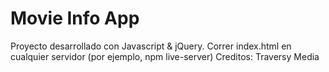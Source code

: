 # Movie Info App
Proyecto desarrollado con Javascript & jQuery. Correr index.html en cualquier servidor (por ejemplo, npm live-server)
Creditos: Traversy Media

